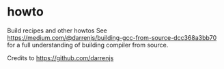 # howto

Build recipes and other howtos
See https://medium.com/@darrenjs/building-gcc-from-source-dcc368a3bb70 for a full understanding of building compiler from source.

Credits to https://github.com/darrenjs
